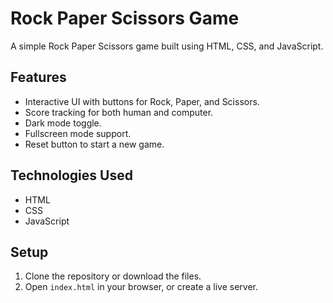 # Rock Paper Scissors Game

A simple Rock Paper Scissors game built using HTML, CSS, and JavaScript.

## Features
- Interactive UI with buttons for Rock, Paper, and Scissors.
- Score tracking for both human and computer.
- Dark mode toggle.
- Fullscreen mode support.
- Reset button to start a new game.

## Technologies Used
- HTML
- CSS
- JavaScript

## Setup
1. Clone the repository or download the files.
2. Open `index.html` in your browser, or create a live server.
